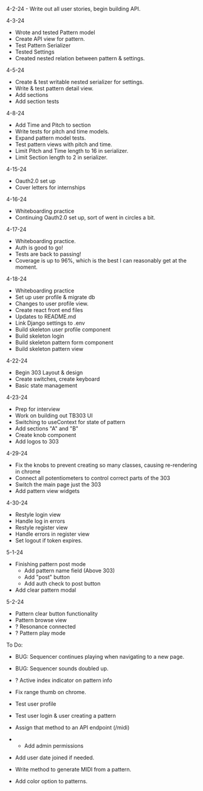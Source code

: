 4-2-24 - Write out all user stories, begin building API.

4-3-24
  - Wrote and tested Pattern model
  - Create API view for pattern.
  - Test Pattern Serializer
  - Tested Settings
  - Created nested relation between pattern & settings.

4-5-24
  - Create & test writable nested serializer for settings.
  - Write & test pattern detail view.
  - Add sections
  - Add section tests

4-8-24
  - Add Time and Pitch to section
  - Write tests for pitch and time models.
  - Expand pattern model tests.
  - Test pattern views with pitch and time.
  - Limit Pitch and Time length to 16 in serializer.
  - Limit Section length to 2 in serializer.

4-15-24
  - Oauth2.0 set up
  - Cover letters for internships

4-16-24
  - Whiteboarding practice
  - Continuing Oauth2.0 set up, sort of went in circles a bit.

4-17-24
  - Whiteboarding practice.
  - Auth is good to go!
  - Tests are back to passing!
  - Coverage is up to 96%, which is the best I can reasonably get at the moment.

4-18-24
  - Whiteboarding practice
  - Set up user profile & migrate db
  - Changes to user profile view.
  - Create react front end files
  - Updates to README.md
  - Link Django settings to .env
  - Build skeleton user profile component
  - Build skeleton login
  - Build skeleton pattern form component
  - Build skeleton pattern view

4-22-24
  - Begin 303 Layout & design
  - Create switches, create keyboard
  - Basic state management
  

4-23-24
  - Prep for interview
  - Work on building out TB303 UI
  - Switching to useContext for state of pattern
  - Add sections "A" and "B"
  - Create knob component
  - Add logos to 303

4-29-24
  - Fix the knobs to prevent creating so many classes, causing re-rendering in chrome
  - Connect all potentiometers to control correct parts of the 303
  - Switch the main page just the 303
  - Add pattern view widgets

4-30-24
  - Restyle login view
  - Handle log in errors
  - Restyle register view
  - Handle errors in register view
  - Set logout if token expires.

5-1-24
  - Finishing pattern post mode
    - Add pattern name field (Above 303)
    - Add "post" button
    - Add auth check to post button
  - Add clear pattern modal

5-2-24
  - Pattern clear button functionality
  - Pattern browse view
  - ? Resonance connected
  - ? Pattern play mode

To Do:
  - BUG: Sequencer continues playing when navigating to a new page.
  - BUG: Sequencer sounds doubled up.

  - ? Active index indicator on pattern info
  - Fix range thumb on chrome.


  - Test user profile
  - Test user login & user creating a pattern
  - Assign that method to an API endpoint (/midi)
  - 
    - Add admin permissions
  - Add user date joined if needed.
  - Write method to generate MIDI from a pattern.
  - Add color option to patterns.
